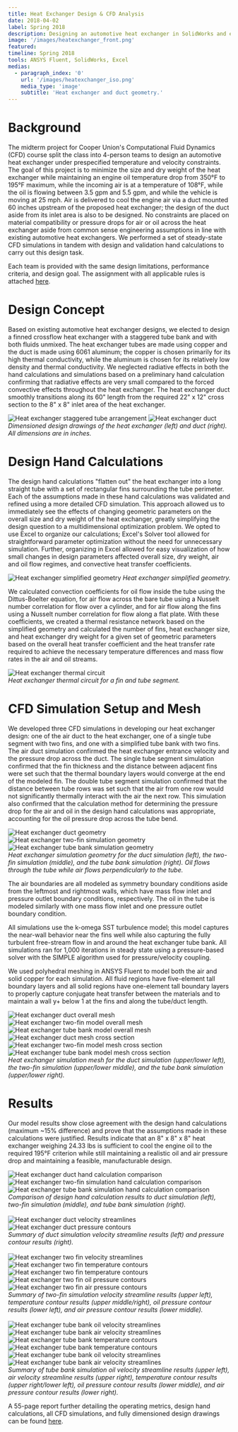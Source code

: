```yaml
---
title: Heat Exchanger Design & CFD Analysis
date: 2018-04-02
label: Spring 2018
description: Designing an automotive heat exchanger in SolidWorks and evaluating its performance with a steady-state CFD analysis in ANSYS Fluent
image: '/images/heatexchanger_front.png'
featured:
timeline: Spring 2018
tools: ANSYS Fluent, SolidWorks, Excel
medias:
  - paragraph_index: '0'
    url: '/images/heatexchanger_iso.png'
    media_type: 'image'
    subtitle: 'Heat exchanger and duct geometry.'
---
```

# Background

The midterm project for Cooper Union's Computational Fluid Dynamics (CFD) course split the class into 4-person teams to design an automotive heat exchanger under prespecified temperature and velocity constraints. The goal of this project is to minimize the size and dry weight of the heat exchanger while maintaining an engine oil temperature drop from 350°F to 195°F maximum, while the incoming air is at a temperature of 108°F, while the oil is flowing between 3.5 gpm and 5.5 gpm, and while the vehicle is moving at 25 mph. Air is delivered to cool the engine air via a duct mounted 60 inches upstream of the proposed heat exchanger; the design of the duct aside from its inlet area is also to be designed. No constraints are placed on material compatibility or pressure drops for air or oil across the heat exchanger aside from common sense engineering assumptions in line with existing automotive heat exchangers. We performed a set of steady-state CFD simulations in tandem with design and validation hand calculations to carry out this design task.

Each team is provided with the same design limitations, performance criteria, and design goal. The assignment with all applicable rules is attached <a href="{{ '/pdfs/ME407_Midterm_Spring_2018.pdf' | relative_url }}" target="_blank">here</a>.

# Design Concept

Based on existing automotive heat exchanger designs, we elected to design a finned crossflow heat exchanger with a staggered tube bank and with both fluids unmixed. The heat exchanger tubes are made using copper and the duct is made using 6061 aluminum; the copper is chosen primarily for its high thermal conductivity, while the aluminum is chosen for its relatively low density and thermal conductivity. We neglected radiative effects in both the hand calculations and simulations based on a preliminary hand calculation confirming that radiative effects are very small compared to the forced convective effects throughout the heat exchanger. The heat exchanger duct smoothly transitions along its 60" length from the required 22" x 12" cross section to the 8" x 8" inlet area of the heat exchanger.

<div class="gallery-box">
  <div class="gallery_two">
    <img src="/images/heatexchanger_drawing1.png" loading="lazy" alt="Heat exchanger staggered tube arrangement">
    <img src="/images/heatexchanger_drawing2.png" loading="lazy" alt="Heat exchanger duct">
  </div>
  <em>Dimensioned design drawings of the heat exchanger (left) and duct (right). All dimensions are in inches.</em>
</div>

# Design Hand Calculations

The design hand calculations "flatten out" the heat exchanger into a long straight tube with a set of rectangular fins surrounding the tube perimeter. Each of the assumptions made in these hand calculations was validated and refined using a more detailed CFD simulation. This approach allowed us to immediately see the effects of changing geometric parameters on the overall size and dry weight of the heat exchanger, greatly simplifying the design question to a multidimensional optimization problem. We opted to use Excel to organize our calculations; Excel's Solver tool allowed for straightforward parameter optimization without the need for unnecessary simulation. Further, organizing in Excel allowed for easy visualization of how small changes in design parameters affected overall size, dry weight, air and oil flow regimes, and convective heat transfer coefficients.

![Heat exchanger simplified geometry](/images/heatexchanger_geometry.png)
*Heat exchanger simplified geometry.*

We calculated convection coefficients for oil flow inside the tube using the Dittus-Boelter equation, for air flow across the bare tube using a Nusselt number correlation for flow over a cylinder, and for air flow along the fins using a Nusselt number correlation for flow along a flat plate. With these coefficients, we created a thermal resistance network based on the simplified geometry and calculated the number of fins, heat exchanger size, and heat exchanger dry weight for a given set of geometric parameters based on the overall heat transfer coefficient and the heat transfer rate required to achieve the necessary temperature differences and mass flow rates in the air and oil streams.

<div class="gallery-box">
  <div class="gallery_two">
    <img src="/images/heatexchanger_thermal_circuit.png" loading="lazy" alt="Heat exchanger thermal circuit">
  </div>
  <em>Heat exchanger thermal circuit for a fin and tube segment.</em>
</div>

# CFD Simulation Setup and Mesh

We developed three CFD simulations in developing our heat exchanger design: one of the air duct to the heat exchanger, one of a single tube segment with two fins, and one with a simplified tube bank with two fins. The air duct simulation confirmed the heat exchanger entrance velocity and the pressure drop across the duct. The single tube segment simulation confirmed that the fin thickness and the distance between adjacent fins were set such that the thermal boundary layers would converge at the end of the modeled fin. The double tube segment simulation confirmed that the distance between tube rows was set such that the air from one row would not significantly thermally interact with the air the next row. This simulation also confirmed that the calculation method for determining the pressure drop for the air and oil in the design hand calculations was appropriate, accounting for the oil pressure drop across the tube bend. 

<div class="gallery-box">
  <div class="gallery_three">
    <img src="/images/heatexchanger_duct.png" loading="lazy" alt="Heat exchanger duct geometry">
    <img src="/images/heatexchanger_twofin.png" loading="lazy" alt="Heat exchanger two-fin simulation geometry">
    <img src="/images/heatexchanger_twotube.png" loading="lazy" alt="Heat exchanger tube bank simulation geometry">
  </div>
  <em>Heat exchanger simulation geometry for the duct simulation (left), the two-fin simulation (middle), and the tube bank simulation (right). Oil flows through the tube while air flows perpendicularly to the tube.</em>
</div>

The air boundaries are all modeled as symmetry boundary conditions aside from the leftmost and rightmost walls, which have mass flow inlet and pressure outlet boundary conditions, respectively. The oil in the tube is modeled similarly with one mass flow inlet and one pressure outlet boundary condition.

All simulations use the k-omega SST turbulence model; this model captures the near-wall behavior near the fins well while also capturing the fully turbulent free-stream flow in and around the heat exchanger tube bank. All simulations ran for 1,000 iterations in steady state using a pressure-based solver with the SIMPLE algorithm used for pressure/velocity coupling.

We used polyhedral meshing in ANSYS Fluent to model both the air and solid copper for each simulation. All fluid regions have five-element tall boundary layers and all solid regions have one-element tall boundary layers to properly capture conjugate heat transfer between the materials and to maintain a wall y+ below 1 at the fins and along the tube/duct length.

<div class="gallery-box">
  <div class="gallery_three">
    <img src="/images/heatexchanger_duct_mesh1.png" loading="lazy" alt="Heat exchanger duct overall mesh">
    <img src="/images/heatexchanger_twofin_mesh1.png" loading="lazy" alt="Heat exchanger two-fin model overall mesh">
    <img src="/images/heatexchanger_twotube_mesh1.png" loading="lazy" alt="Heat exchanger tube bank model overall mesh">
    <img src="/images/heatexchanger_duct_mesh2.png" loading="lazy" alt="Heat exchanger duct mesh cross section">
    <img src="/images/heatexchanger_twofin_mesh2.png" loading="lazy" alt="Heat exchanger two-fin model mesh cross section">
    <img src="/images/heatexchanger_twotube_mesh2.png" loading="lazy" alt="Heat exchanger tube bank model mesh cross section">
  </div>
  <em>Heat exchanger simulation mesh for the duct simulation (upper/lower left), the two-fin simulation (upper/lower middle), and the tube bank simulation (upper/lower right).</em>
</div>

# Results

Our model results show close agreement with the design hand calculations (maximum ~15% difference) and prove that the assumptions made in these calculations were justified. Results indicate that an 8" x 8" x 8" heat exchanger weighing 24.33 lbs is sufficient to cool the engine oil to the required 195°F criterion while still maintaining a realistic oil and air pressure drop and maintaining a feasible, manufacturable design.

<div class="gallery-box">
  <div class="gallery_three">
    <img src="/images/heatexchanger_duct_comparison.png" loading="lazy" alt="Heat exchanger duct hand calculation comparison">
    <img src="/images/heatexchanger_twofin_comparison.png" loading="lazy" alt="Heat exchanger two-fin simulation hand calculation comparison">
    <img src="/images/heatexchanger_twotube_comparison.png" loading="lazy" alt="Heat exchanger tube bank simulation hand calculation comparison">
  </div>
  <em>Comparison of design hand calculation results to duct simulation (left), two-fin simulation (middle), and tube bank simulation (right).</em>
</div>

<br />

<div class="gallery-box">
  <div class="gallery_two">
    <img src="/images/heatexchanger_duct_velocity.png" loading="lazy" alt="Heat exchanger duct velocity streamlines">
    <img src="/images/heatexchanger_duct_pressure.png" loading="lazy" alt="Heat exchanger duct pressure contours">
  </div>
  <em>Summary of duct simulation velocity streamline results (left) and pressure contour results (right).</em>
</div>

<br />

<div class="gallery-box">
  <div class="gallery_three">
    <img src="/images/heatexchanger_twofin_velocity.png" loading="lazy" alt="Heat exchanger two fin velocity streamlines">
    <img src="/images/heatexchanger_twofin_temp1.png" loading="lazy" alt="Heat exchanger two fin temperature contours">
    <img src="/images/heatexchanger_twofin_temp2.png" loading="lazy" alt="Heat exchanger two fin temperature contours">
    <img src="/images/heatexchanger_twofin_oil_pressure.png" loading="lazy" alt="Heat exchanger two fin oil pressure contours">
    <img src="/images/heatexchanger_twofin_air_pressure.png" loading="lazy" alt="Heat exchanger two fin air pressure contours">
  </div>
  <em>Summary of two-fin simulation velocity streamline results (upper left), temperature contour results (upper middle/right), oil pressure contour results (lower left), and air pressure contour results (lower middle).</em>
</div>

<br />

<div class="gallery-box">
  <div class="gallery_three">
    <img src="/images/heatexchanger_twotube_oil_velocity.png" loading="lazy" alt="Heat exchanger tube bank oil velocity streamlines">
    <img src="/images/heatexchanger_twotube_air_velocity.png" loading="lazy" alt="Heat exchanger tube bank air velocity streamlines">
    <img src="/images/heatexchanger_twotube_temp1.png" loading="lazy" alt="Heat exchanger tube bank temperature contours">
    <img src="/images/heatexchanger_twotube_temp2.png" loading="lazy" alt="Heat exchanger tube bank temperature contours">
    <img src="/images/heatexchanger_twotube_oil_pressure.png" loading="lazy" alt="Heat exchanger tube bank oil velocity streamlines">
    <img src="/images/heatexchanger_twotube_air_pressure.png" loading="lazy" alt="Heat exchanger tube bank air velocity streamlines">
  </div>
  <em>Summary of tube bank simulation oil velocity streamline results (upper left), air velocity streamline results (upper right), temperature contour results (upper right/lower left), oil pressure contour results (lower middle), and air pressure contour results (lower right).</em>
</div>

A 55-page report further detailing the operating metrics, design hand calculations, all CFD simulations, and fully dimensioned design drawings can be found <a href="{{ '/pdfs/ME407_Midterm_Report.pdf' | relative_url }}" target="_blank">here</a>.
